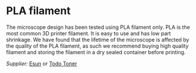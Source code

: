 # PLA filament

The microscope design has been tested using PLA filament only. PLA is the most common 3D printer filament. It is easy to use and has low part shrinkage. We have found that the lifetime of the microscope is affected by the quality of the PLA filament, as such we recommend buying high quality filament and storing the filament in a dry sealed container before printing.

_Supplier:_ [Esun](https://www.esun3d.com/) or [Todo Toner](https://www.todotoner.cl/impresoras/impresoras-3d/filamentos/pla-plus-1kg-negro-esun)